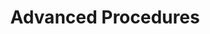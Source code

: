---
title: "Advanced Procedures"
linkTitle: "Advanced"
description: "Articles describing advanced procedures."
weight: 3
type: docs
---